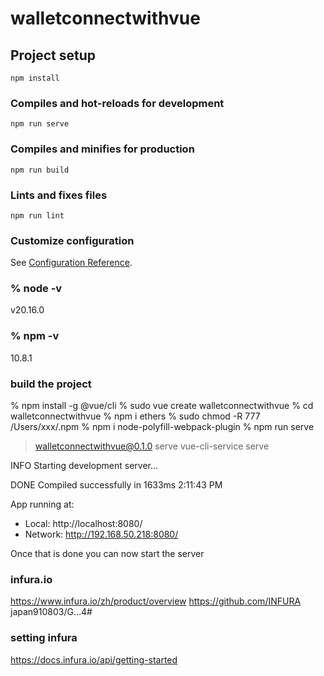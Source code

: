# walletconnectwithvue

## Project setup
```
npm install
```

### Compiles and hot-reloads for development
```
npm run serve
```

### Compiles and minifies for production
```
npm run build
```

### Lints and fixes files
```
npm run lint
```

### Customize configuration
See [Configuration Reference](https://cli.vuejs.org/config/).

###  % node -v
v20.16.0

### % npm -v
10.8.1

### build the project
% npm install -g @vue/cli
% sudo vue create walletconnectwithvue
% cd walletconnectwithvue
% npm i ethers
% sudo chmod -R 777 /Users/xxx/.npm
% npm i node-polyfill-webpack-plugin
% npm run serve 
> walletconnectwithvue@0.1.0 serve
> vue-cli-service serve

INFO  Starting development server...


DONE  Compiled successfully in 1633ms                                                                                                                                           2:11:43 PM


App running at:
- Local:   http://localhost:8080/
- Network: http://192.168.50.218:8080/

Once that is done you can now start the server

### infura.io
https://www.infura.io/zh/product/overview
https://github.com/INFURA
japan910803/G...4#

### setting infura
https://docs.infura.io/api/getting-started






